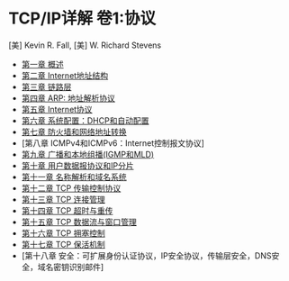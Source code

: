 # TCP/IP详解 卷1:协议

[美] Kevin R. Fall, [美] W. Richard Stevens

- [第一章 概述](chapter1.md)
- [第二章 Internet地址结构](chapter2.md)
- [第三章 链路层](chapter3.md)
- [第四章 ARP: 地址解析协议](chapter4.md)
- [第五章 Internet协议](chapter5.md)
- [第六章 系统配置：DHCP和自动配置](chapter6.md)
- [第七章 防火墙和网络地址转换](chapter7.md)
- [第八章 ICMPv4和ICMPv6：Internet控制报文协议]
- [第九章 广播和本地组播(IGMP和MLD)](chapter9.md)
- [第十章 用户数据报协议和IP分片](chapter10.md)
- [第十一章 名称解析和域名系统](chapter11.md)
- [第十二章 TCP 传输控制协议](chapter12.md)
- [第十三章 TCP 连接管理](chapter13.md)
- [第十四章 TCP 超时与重传](chapter14.md)
- [第十五章 TCP 数据流与窗口管理](chapter15.md)
- [第十六章 TCP 拥塞控制](chapter16.md)
- [第十七章 TCP 保活机制](chapter17.md)
- [第十八章 安全：可扩展身份认证协议，IP安全协议，传输层安全，DNS安全，域名密钥识别邮件]



